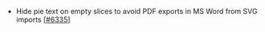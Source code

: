  - Hide pie text on empty slices to avoid PDF exports in MS Word from SVG imports [[#6335](https://github.com/plotly/plotly.js/pull/6335)]
